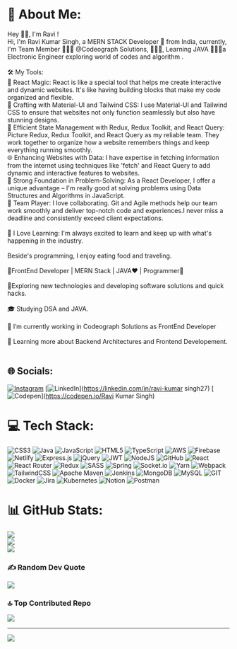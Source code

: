 # 💫 About Me:
Hey 👋🏽, I'm Ravi !<br>Hi, I'm Ravi Kumar Singh, a MERN STACK Developer 🚀 from India, currently, I'm  Team Member 🙍🏽‍♂️ @Codeograph Solutions,  👨🏽‍💻, Learning JAVA 👨🏽‍💼a Electronic Engineer exploring world of codes and algorithm .<br><br>
🛠️ My Tools:<br>
🌟 React Magic: React is like a special tool that helps me create interactive and dynamic websites. It's like having building blocks that make my code organized and flexible.<br>
🎨 Crafting with Material-UI and Tailwind CSS: I use Material-UI and Tailwind CSS to ensure that websites not only function seamlessly but also have stunning designs.<br>
🔗 Efficient State Management with Redux, Redux Toolkit, and React Query: Picture Redux, Redux Toolkit, and React Query as my reliable team. They work together to organize how a website remembers things and keep everything running smoothly.<br>
🌐 Enhancing Websites with Data: I have expertise in fetching information from the internet using techniques like 'fetch' and React Query to add dynamic and interactive features to websites.<br>
🧠 Strong Foundation in Problem-Solving: As a React Developer, I offer a unique advantage – I'm really good at solving problems using Data Structures and Algorithms in JavaScript.<br>
🤝 Team Player: I love collaborating. Git and Agile methods help our team work smoothly and deliver top-notch code and experiences.I never miss a deadline and consistently exceed client expectations.<br><br>
🧠 I Love Learning: I'm always excited to learn and keep up with what's happening in the industry.<br><br>
 Beside's programming, I enjoy eating food and traveling.<br><br>🚀FrontEnd Developer | MERN Stack | JAVA♥ | Programmer🚀<br><br>🚗Exploring new technologies and developing software solutions and quick hacks.<br><br>🎓   Studying DSA and JAVA.<br><br>💼   I’m currently working in Codeograph Solutions as FrontEnd Developer<br><br>🌱   Learning more about Backend Architectures and Frontend Developement.<br><br>


## 🌐 Socials:
[![Instagram](https://img.shields.io/badge/Instagram-%23E4405F.svg?logo=Instagram&logoColor=white)](https://instagram.com/rv_cham00) [![LinkedIn](https://img.shields.io/badge/LinkedIn-%230077B5.svg?logo=linkedin&logoColor=white)](https://linkedin.com/in/ravi-kumar singh27) [![Codepen](https://img.shields.io/badge/Codepen-000000?style=for-the-badge&logo=codepen&logoColor=white)](https://codepen.io/Ravi Kumar Singh) 

# 💻 Tech Stack:
![CSS3](https://img.shields.io/badge/css3-%231572B6.svg?style=for-the-badge&logo=css3&logoColor=white) ![Java](https://img.shields.io/badge/java-%23ED8B00.svg?style=for-the-badge&logo=java&logoColor=white) ![JavaScript](https://img.shields.io/badge/javascript-%23323330.svg?style=for-the-badge&logo=javascript&logoColor=%23F7DF1E) ![HTML5](https://img.shields.io/badge/html5-%23E34F26.svg?style=for-the-badge&logo=html5&logoColor=white) ![TypeScript](https://img.shields.io/badge/typescript-%23007ACC.svg?style=for-the-badge&logo=typescript&logoColor=white) ![AWS](https://img.shields.io/badge/AWS-%23FF9900.svg?style=for-the-badge&logo=amazon-aws&logoColor=white) ![Firebase](https://img.shields.io/badge/firebase-%23039BE5.svg?style=for-the-badge&logo=firebase) ![Netlify](https://img.shields.io/badge/netlify-%23000000.svg?style=for-the-badge&logo=netlify&logoColor=#00C7B7) ![Express.js](https://img.shields.io/badge/express.js-%23404d59.svg?style=for-the-badge&logo=express&logoColor=%2361DAFB) ![jQuery](https://img.shields.io/badge/jquery-%230769AD.svg?style=for-the-badge&logo=jquery&logoColor=white) ![JWT](https://img.shields.io/badge/JWT-black?style=for-the-badge&logo=JSON%20web%20tokens) ![NodeJS](https://img.shields.io/badge/node.js-6DA55F?style=for-the-badge&logo=node.js&logoColor=white) ![GitHub](https://img.shields.io/badge/GitHub-%23121011.svg?style=for-the-badge&logo=github&logoColor=white) ![React](https://img.shields.io/badge/react-%2320232a.svg?style=for-the-badge&logo=react&logoColor=%2361DAFB) ![React Router](https://img.shields.io/badge/React_Router-CA4245?style=for-the-badge&logo=react-router&logoColor=white) ![Redux](https://img.shields.io/badge/redux-%23593d88.svg?style=for-the-badge&logo=redux&logoColor=white) ![SASS](https://img.shields.io/badge/SASS-hotpink.svg?style=for-the-badge&logo=SASS&logoColor=white) ![Spring](https://img.shields.io/badge/spring-%236DB33F.svg?style=for-the-badge&logo=spring&logoColor=white) ![Socket.io](https://img.shields.io/badge/Socket.io-black?style=for-the-badge&logo=socket.io&badgeColor=010101) ![Yarn](https://img.shields.io/badge/yarn-%232C8EBB.svg?style=for-the-badge&logo=yarn&logoColor=white) ![Webpack](https://img.shields.io/badge/webpack-%238DD6F9.svg?style=for-the-badge&logo=webpack&logoColor=black) ![TailwindCSS](https://img.shields.io/badge/tailwindcss-%2338B2AC.svg?style=for-the-badge&logo=tailwind-css&logoColor=white) ![Apache Maven](https://img.shields.io/badge/Apache%20Maven-C71A36?style=for-the-badge&logo=Apache%20Maven&logoColor=white) ![Jenkins](https://img.shields.io/badge/jenkins-%232C5263.svg?style=for-the-badge&logo=jenkins&logoColor=white) ![MongoDB](https://img.shields.io/badge/MongoDB-%234ea94b.svg?style=for-the-badge&logo=mongodb&logoColor=white) ![MySQL](https://img.shields.io/badge/mysql-%2300f.svg?style=for-the-badge&logo=mysql&logoColor=white) ![GIT](https://img.shields.io/badge/Git-fc6d26?style=for-the-badge&logo=git&logoColor=white) ![Docker](https://img.shields.io/badge/docker-%230db7ed.svg?style=for-the-badge&logo=docker&logoColor=white) ![Jira](https://img.shields.io/badge/jira-%230A0FFF.svg?style=for-the-badge&logo=jira&logoColor=white) ![Kubernetes](https://img.shields.io/badge/kubernetes-%23326ce5.svg?style=for-the-badge&logo=kubernetes&logoColor=white) ![Notion](https://img.shields.io/badge/Notion-%23000000.svg?style=for-the-badge&logo=notion&logoColor=white) ![Postman](https://img.shields.io/badge/Postman-FF6C37?style=for-the-badge&logo=postman&logoColor=white)
# 📊 GitHub Stats:
![](https://github-readme-stats.vercel.app/api?username=rav2701&theme=tokyonight&hide_border=false&include_all_commits=true&count_private=true)<br/>
![](https://github-readme-streak-stats.herokuapp.com/?user=rav2701&theme=tokyonight&hide_border=false)<br/>
![](https://github-readme-stats.vercel.app/api/top-langs/?username=rav2701&theme=tokyonight&hide_border=false&include_all_commits=true&count_private=true&layout=compact)

### ✍️ Random Dev Quote
![](https://quotes-github-readme.vercel.app/api?type=horizontal&theme=radical)

### 🔝 Top Contributed Repo
![](https://github-contributor-stats.vercel.app/api?username=rav2701&limit=5&theme=dark&combine_all_yearly_contributions=true)

---
[![](https://visitcount.itsvg.in/api?id=rav2701&icon=0&color=0)](https://visitcount.itsvg.in)

<!-- Proudly created with GPRM ( https://gprm.itsvg.in ) -->
